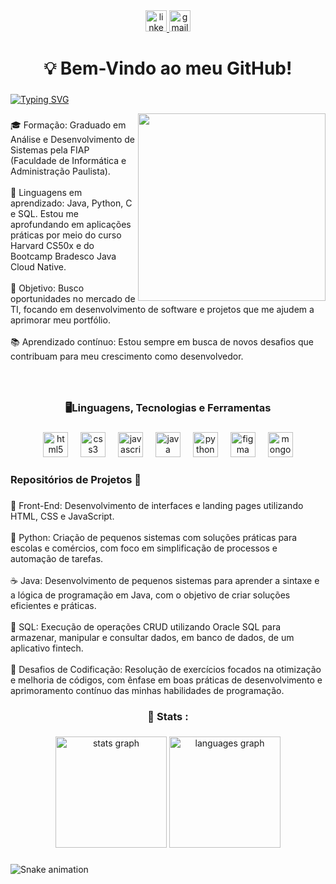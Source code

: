 <div align="center">
  <a href="https://www.linkedin.com/in/higor-vilela10/" target="_blank">
    <img src="https://img.shields.io/static/v1?message=LinkedIn&logo=linkedin&label=&color=0077B5&logoColor=white&labelColor=&style=for-the-badge" height="34" alt="linkedin logo"  />
  </a>
  <a href="4hv@protonmail.com" target="_blank">
    <img src="https://img.shields.io/static/v1?message=Email&logo=gmail&label=&color=9477FE&logoColor=white&labelColor=&style=for-the-badge" height="34" alt="gmail logo"  />
  </a>
</div>

###

<h1 align="center"> 💡 Bem-Vindo ao meu GitHub!</h1>

###

[![Typing SVG](https://readme-typing-svg.herokuapp.com?font=Orbitron&duration=4500&pause=1000&color=59A6FF&width=435&lines=Higor+Vilela+%7C+Desenvolvedor+Full+Stack)](https://git.io/typing-svg)

<img align="right" height="300" src="https://i.ibb.co/qBRLy97/ezgif-com-gif-maker-1.gif"  />

###

<p align="left">🎓 Formação: Graduado em Análise e Desenvolvimento de Sistemas pela FIAP (Faculdade de Informática e Administração Paulista).<br>
            <br>🔧 Linguagens em aprendizado: Java, Python, C e SQL. Estou me aprofundando em aplicações práticas por meio do curso Harvard CS50x e do Bootcamp Bradesco Java Cloud Native.<br>
            <br>🎯 Objetivo: Busco oportunidades no mercado de TI, focando em desenvolvimento de software e projetos que me ajudem a aprimorar meu portfólio.<br>
            <br>📚 Aprendizado contínuo: Estou sempre em busca de novos desafios que contribuam para meu crescimento como desenvolvedor.</p>

###

<br clear="both">

<h3 align="center"> 🖥Linguagens, Tecnologias e Ferramentas</h3>

###

<div align="center">
  <img src="https://cdn.jsdelivr.net/gh/devicons/devicon/icons/html5/html5-original.svg" height="40" alt="html5 logo"  />
  <img width="12" />
  <img src="https://cdn.jsdelivr.net/gh/devicons/devicon/icons/css3/css3-original.svg" height="40" alt="css3 logo"  />
  <img width="12" />
  <img src="https://cdn.jsdelivr.net/gh/devicons/devicon/icons/javascript/javascript-original.svg" height="40" alt="javascript logo"  />
  <img width="12" />
  <img src="https://cdn.jsdelivr.net/gh/devicons/devicon/icons/java/java-original.svg" height="40" alt="java logo"  />
  <img width="12" />
  <img src="https://cdn.jsdelivr.net/gh/devicons/devicon/icons/python/python-original.svg" height="40" alt="python logo"  />
  <img width="12" />
  <img src="https://cdn.jsdelivr.net/gh/devicons/devicon/icons/figma/figma-original.svg" height="40" alt="figma logo"  />
  <img width="12" />
  <img src="https://cdn.jsdelivr.net/gh/devicons/devicon/icons/mongodb/mongodb-original.svg" height="40" alt="mongodb logo"  />
</div>

###

<h3 align="left">Repositórios de Projetos 🚀</h3>

###

<p align="left">🎨 Front-End: Desenvolvimento de interfaces e landing pages utilizando HTML, CSS e JavaScript. <br>
            <br> 🐍 Python: Criação de pequenos sistemas com soluções práticas para escolas e comércios, com foco em simplificação de processos e automação de tarefas.<br>
            <br> ☕ Java: Desenvolvimento de pequenos sistemas para aprender a sintaxe e a lógica de programação em Java, com o objetivo de criar soluções eficientes e práticas.<br>
            <br> 💾 SQL: Execução de operações CRUD utilizando Oracle SQL para armazenar, manipular e consultar dados, em banco de dados, de um aplicativo fintech.<br>
            <br> 🎈 Desafios de Codificação: Resolução de exercícios focados na otimização e melhoria de códigos, com ênfase em boas práticas de desenvolvimento e aprimoramento contínuo das minhas habilidades de programação.<br>

###

<h3 align="center"> 🧮 Stats :</h3>

###

<div align="center">
  <img src="https://github-readme-stats.vercel.app/api?username=higorv10&hide_title=false&hide_rank=false&show_icons=true&include_all_commits=true&count_private=true&disable_animations=false&theme=github_dark&locale=en&hide_border=false&order=1" height="178" alt="stats graph"  />
  <img src="https://github-readme-stats.vercel.app/api/top-langs?username=higorv10&locale=en&hide_title=false&layout=compact&card_width=320&langs_count=5&theme=github_dark&hide_border=false&order=2" height="178" alt="languages graph"  />
</div>

###

<img src="https://raw.githubusercontent.com/higorv10/higorv10/output/snake.svg" alt="Snake animation" />

###
